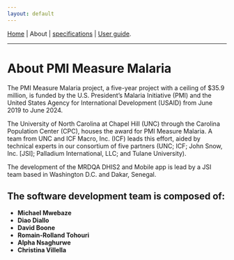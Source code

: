 ```yaml
---
layout: default
---
```

[Home](./index.md) | About | [specifications](./specs.html) | [User guide](./userguide.html).

_ _ _


# About PMI Measure Malaria

The PMI Measure Malaria project, a five-year project with a ceiling of $35.9 million, is funded by the U.S. President’s Malaria Initiative (PMI) and the United States Agency for International Development (USAID) from June 2019 to June 2024.

The University of North Carolina at Chapel Hill (UNC) through the Carolina Population Center (CPC), houses the award for PMI Measure Malaria. A team from UNC and ICF Macro, Inc. (ICF) leads this effort, aided by technical experts in our consortium of five partners (UNC; ICF; John Snow, Inc. [JSI]; Palladium International, LLC; and Tulane University).

The development of the MRDQA DHIS2 and Mobile app is lead by a JSI team based in Washington D.C. and Dakar, Senegal.

## The software development team is composed of:

* **Michael Mwebaze**
* **Diao Diallo**
* **David Boone**
* **Romain-Rolland Tohouri**
* **Alpha Nsaghurwe**
* **Christina Villella**